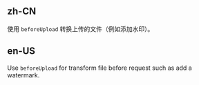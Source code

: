 ## zh-CN

使用 `beforeUpload` 转换上传的文件（例如添加水印）。

## en-US

Use `beforeUpload` for transform file before request such as add a watermark.
